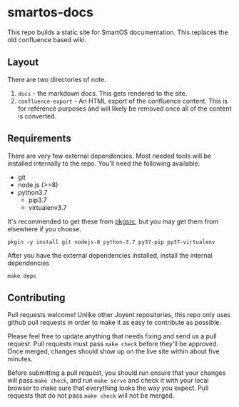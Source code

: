 # smartos-docs

This repo builds a static site for SmartOS documentation. This replaces the
old confluence based wiki.

## Layout

There are two directories of note.

1. `docs` - the markdown docs. This gets rendered to the site.
2. `confluence-export` - An HTML export of the confluence content. This is
    for reference purposes and will likely be removed once all of the
    content is converted.

## Requirements

There are very few external dependencies. Most needed tools will be installed
internally to the repo. You'll need the following available:

* git
* node.js (>=8)
* python3.7
  * pip3.7
  * virtualenv3.7

It's recommended to get these from [pkgsrc](https://pkgsrc.joyent.com), but
you may get them from elsewhere if you choose.

    pkgin -y install git nodejs-8 python-3.7 py37-pip py37-virtualenv

After you have the external dependencies installed, install the internal
dependencies

    make deps

## Contributing

Pull requests welcome! Unlike other Joyent repositories, this repo only uses
github pull requests in order to make it as easy to contribute as possible.

Please feel free to update anything that needs fixing and send us a pull
request. Pull requests must pass `make check` before they'll be approved.
Once merged, changes should show up on the live site within about five minutes.

Before submitting a pull request, you should run ensure that your changes will
pass `make check`, and run `make serve` and check it with your local browser
to make sure that everything looks the way you expect. Pull requests that do
not pass `make check` will not be merged.
